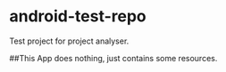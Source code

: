 # android-test-repo
Test project for project analyser.

##This App does nothing, just contains some resources.
